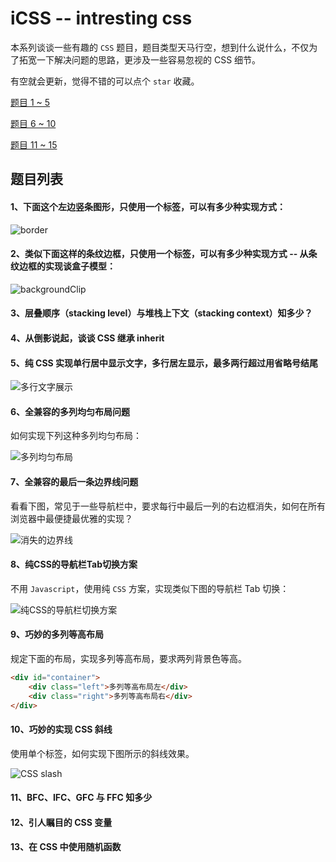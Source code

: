 # iCSS -- intresting css

本系列谈谈一些有趣的 `CSS` 题目，题目类型天马行空，想到什么说什么，不仅为了拓宽一下解决问题的思路，更涉及一些容易忽视的 CSS 细节。

有空就会更新，觉得不错的可以点个 `star` 收藏。

[题目 1 ~ 5](https://github.com/chokcoco/iCSS/issues/1)

[题目 6 ~ 10](https://github.com/chokcoco/iCSS/issues/2)

[题目 11 ~ 15](https://github.com/chokcoco/iCSS/issues/3)

## 题目列表

#### 1、下面这个左边竖条图形，只使用一个标签，可以有多少种实现方式：

![border](http://images.cnblogs.com/cnblogs_com/coco1s/881614/o_border.png)

#### 2、类似下面这样的条纹边框，只使用一个标签，可以有多少种实现方式 -- 从条纹边框的实现谈盒子模型：

![backgroundClip](http://images.cnblogs.com/cnblogs_com/coco1s/881614/o_backgroundClip.png)

#### 3、层叠顺序（stacking level）与堆栈上下文（stacking context）知多少？

#### 4、从倒影说起，谈谈 CSS 继承 inherit

#### 5、纯 CSS 实现单行居中显示文字，多行居左显示，最多两行超过用省略号结尾

![多行文字展示](http://images.cnblogs.com/cnblogs_com/coco1s/881614/o_center.png)

#### 6、全兼容的多列均匀布局问题

如何实现下列这种多列均匀布局：

![多列均匀布局](http://images2015.cnblogs.com/blog/608782/201607/608782-20160713180644092-236763328.png)

#### 7、全兼容的最后一条边界线问题

看看下图，常见于一些导航栏中，要求每行中最后一列的右边框消失，如何在所有浏览器中最便捷最优雅的实现？

![消失的边界线](http://images.cnblogs.com/cnblogs_com/coco1s/881614/o_disappear.png)

#### 8、纯CSS的导航栏Tab切换方案

不用 `Javascript`，使用纯 `CSS` 方案，实现类似下图的导航栏 Tab 切换：

![纯CSS的导航栏切换方案](http://images2015.cnblogs.com/blog/608782/201610/608782-20161013103036328-1395095905.gif)

#### 9、巧妙的多列等高布局

规定下面的布局，实现多列等高布局，要求两列背景色等高。

``` HTML
<div id="container">
    <div class="left">多列等高布局左</div> 
    <div class="right">多列等高布局右</div>
</div>
```

#### 10、巧妙的实现 CSS 斜线

使用单个标签，如何实现下图所示的斜线效果。

![CSS slash](http://images2015.cnblogs.com/blog/608782/201611/608782-20161103132531986-482520887.png)

#### 11、BFC、IFC、GFC 与 FFC 知多少 

#### 12、引人瞩目的 CSS 变量

#### 13、在 CSS 中使用随机函数
